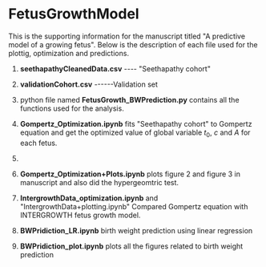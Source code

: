 # FetusGrowthModel

This is the supporting information for the manuscript titled "A predictive model of a growing fetus". Below is the description of each file used for the plottig, optimization and predictions.

1. **seethapathyCleanedData.csv** ---- "Seethapathy cohort"

2. **validationCohort.csv** ------Validation set

3. python file named **FetusGrowth_BWPrediction.py** contains all the functions used for the analysis.

4. **Gompertz_Optimization.ipynb** fits "Seethapathy cohort" to Gompertz equation and get the optimized value of global variable $t_0$, $c$ and $A$ for each fetus.
5. 
6. **Gompertz_Optimization+Plots.ipynb** plots figure 2 and figure 3 in manuscript and also did the hypergeomtric test.

6. **IntergrowthData_optimization.ipynb** and "IntergrowthData+plotting.ipynb" Compared Gompertz equation with INTERGROWTH fetus growth model.

7. **BWPridiction_LR.ipynb** birth weight prediction using linear regression

8. **BWPridiction_plot.ipynb** plots all the figures related to birth weight prediction


